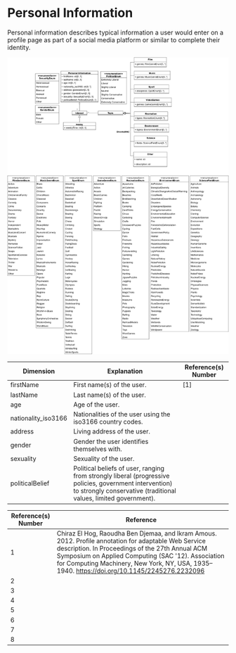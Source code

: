 # Personal Information

Personal information describes typical information a user would enter on a profile page as part of a social media platform or similar to complete their identity. 

![PersonalInformation](personalinformation.png)



| Dimension   | Explanation                                   | Reference(s) Number      |
|------------|------------------------------------------------|--------------------------|
| firstName  | First name(s) of the user. |      [1]  |
| lastName  | Last name(s) of the user.    |  |
| age  | Age of the user. |        |
| nationality_iso3166  | Nationalities of the user using the iso3166 country codes.|       |
| address  | Living address of the user. |       |
| gender  | Gender the user identifies themselves with. |      |
| sexuality  | Sexuality of the user. |        |
| politicalBelief  | Political beliefs of user, ranging from strongly liberal (progressive policies, government intervention) to strongly conservative (traditional values, limited government). |        |


| Reference(s)  Number     | Reference |
|--------------------------|-----------|
| 1  | Chiraz El Hog, Raoudha Ben Djemaa, and Ikram Amous. 2012. Profile annotation for adaptable Web Service description. In Proceedings of the 27th Annual ACM Symposium on Applied Computing (SAC '12). Association for Computing Machinery, New York, NY, USA, 1935–1940. https://doi.org/10.1145/2245276.2232096
| 2  | 
| 3  | 
| 4  | 
| 5  | 
| 6  |
| 7  | 
| 8  | 